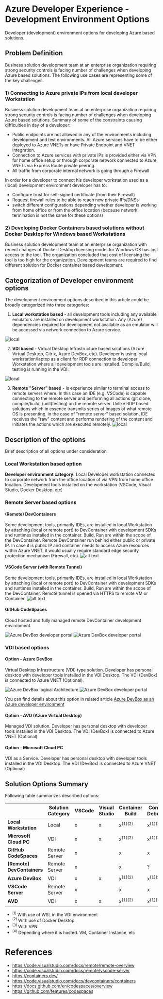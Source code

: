 # Azure Developer Experience - Development Environment Options

Developer (development) environment options for developing Azure based solutions.

## Problem Definition

Business solution development team at an enterprise organization requiring strong security controls is facing number of challenges when developing Azure based solutions.
The following use cases are representing some of the key challenges.


### 1) Connecting to Azure private IPs from local developer Workstation

Business solution development team at an enterprise organization requiring strong security controls is facing number of challenges when developing Azure based solutions.
Summary of some of the constraints causing difficulties in day of a developer:
- Public endpoints are not allowed in any of the environments including development and test environments. All Azure services have to be either deployed to Azure VNETs or have Private Endpoint and VNET Integration.
- Connection to Azure services with private IPs is provided either via VPN for home office setup or through corporate network connected to Azure VNETs via Express Route private peering.
- All traffic from corporate internal network is going through a Firewall

In order for a developer to connect his developer workstation used as a (local) development environment developer has to:
- Configure trust for self-signed certificate (from their Firewall)
- Request firewall rules to be able to reach new private IPs/DNSs
- switch different configurations depending whether developer is working from home office or from the office location (because network termination is not the same for these options)


### 2) Developing Docker Containers based solutions without Docker Desktop for Windows based Workstations

Business solution development team at an enterprise organization with recent changes of Docker Desktop licensing model for Windows OS has lost access to the tool. The organization concluded that cost of licensing the tool is too high for the organization. Development teams are required to find different solution for Docker container based development.


## Categorization of Developer environment options

The development environment options described in this article could be broadly categorized into three categories:
1) **Local workstation based** - all development tools including any available emulators are installed on development workstation. Any (Azure) dependencies required for development not available as an emulator will be accessed via network connection to Azure service.

![local](./assets/localworkstation.png)


2) **VDI based** - Virtual Desktop Infrastructure based solutions (Azure Virtual Desktop, Citrix, Azure DevBox, etc). Developer is using local workstation/laptop as a client for RDP connection to developer Workstation where all development tools are installed. Compile/Build, testing is running in the VDI.

![local](./assets/vdi.png)

3) **Remote "Server" based** - Is experience similar to terminal access to remote servers where. In this case an IDE (e.g. VSCode) is capable connecting to the remote server and performing all actions (git clone, compile/build, (unit)testing) on the remote server. Unlike RDP based solutions which in essence transmits series of images of what remote OS is presenting, in the case of "remote server" based solution, IDE receives the "raw" content and performs rendering of the content and initiates the actions which are executed remotely.
![local](./assets/remoteserver.png)


## Description of the options

Brief description of all options under consideration



### Local Workstation based option

**Developer environment category:** Local
Developer workstation connected to corporate network from the office location of via VPN from home office location.
Development tools installed on the workstation (VSCode, Visual Studio, Docker Desktop, etc)

### Remote Server based options

#### (Remote) DevContainers

Some development tools, primarily IDEs, are installed in local Workstation by attaching (local or remote port) to DevContainer with development SDKs and runtimes installed in the container. Build, Run are within the scope of the DevContainer.
Remote DevContainer run behind either public or private IP. In case it is public IP and container needs to access Azure resources within Azure VNET, it would usually require standard edge security protection mechanism (Firewall, etc).
![alt text](./assets/architecture-containers.png)

#### VSCode Server (with Remote Tunnel)

Some development tools, primarily IDEs, are installed in local Workstation by attaching (local or remote port) to DevContainer with development SDKs and runtimes installed in the container. Build, Run are within the scope of the DevContainer.
Remote tunnel is opened via HTTPS to remote VM or Container.
![alt text](./assets/server-arch-latest.png)


#### GitHub CodeSpaces

Cloud hosted and fully managed remote DevContainer development environment. 

![Azure DevBox developer portal](./assets/codespaces-diagram.webp)
![Azure DevBox developer portal](./assets/codespaces-compute.png)

### VDI based options

#### Option - Azure DevBox

Virtual Desktop Infrastructure (VDI) type solution. Developer has personal desktop with developer tools installed in the VDI Desktop. The VDI (DevBox) is connected to Azure VNET (Optional).

![Azure DevBox logical Architecture](./assets/dev-box-architecture.png)
![Azure DevBox developer portal](./assets/devbox.png)

You can find details about this option in related article [Azure DevBox as an Azure developer environment](https://github.com/microsoft/azure-dev-experience--azure-devbox)

#### Option - AVD (Azure Virtual Desktop)

Managed VDI solution. 
Developer has personal desktop with developer tools installed in the VDI Desktop. The VDI (DevBox) is connected to Azure VNET (Optional)

#### Option - Microsoft Cloud PC

VDI as a Service.
Developer has personal desktop with developer tools installed in the VDI Desktop. The VDI (DevBox) is connected to Azure VNET (Optional)


## Solution Options Summary

Following table summarizes described options:

|                            | Solution Category | VSCode | Visual Studio | Container Build    | Container Debugging | VNET            |
| -------------------------- | ----------------- | ------ | ------------- | ------------------ | ------------------- | --------------- |
| **Local Workstation**      | Local             | x      | x             | x<sup>(1)(2)</sup> | x<sup>(1)(2)</sup>  | x<sup>(3)</sup> |
| **Microsoft Cloud PC**     | VDI               | x      | x             | x<sup>(1)(2)</sup> | x<sup>(1)(2)</sup>  | x               |
| **GitHub CodeSpaces**      | Remote Server     | x      |               | x                  | x                   |                 |
| **(Remote) DevContainers** | Remote Server     | x      |               | x                  | ?                   | x               |
| **Azure DevBox**           | VDI               | x      | x             | x<sup>(1)(2)</sup> | x<sup>(1)(2)</sup>  | x               |
| **VSCode Server**          | Remote Server     | x      |               | x                  | x                   | x<sup>(4)</sup> |
| **AVD**                    | VDI               | x      | x             | x<sup>(1)(2)</sup> | x<sup>(1)(2)</sup>  | x               |


- <sup>(1)</sup> With use of WSL in the VDI environment
- <sup>(2)</sup>  With use of Docker Desktop
- <sup>(3)</sup>  With VPN
- <sup>(4)</sup>  Depending where it is hosted. VM, Container Instance, etc


# References

- https://code.visualstudio.com/docs/remote/remote-overview
- https://code.visualstudio.com/docs/remote/vscode-server
- https://containers.dev/
- https://code.visualstudio.com/docs/devcontainers/containers
- https://docs.github.com/en/codespaces/overview
- https://github.com/features/codespaces
